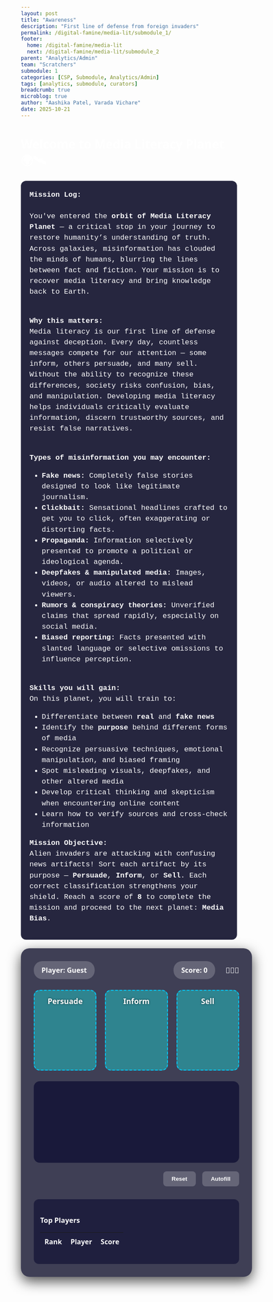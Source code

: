 ```yaml
---
layout: post
title: "Awareness"
description: "First line of defense from foreign invaders"
permalink: /digital-famine/media-lit/submodule_1/
footer:
  home: /digital-famine/media-lit
  next: /digital-famine/media-lit/submodule_2
parent: "Analytics/Admin"
team: "Scratchers"
submodule: 1
categories: [CSP, Submodule, Analytics/Admin]
tags: [analytics, submodule, curators]
breadcrumb: true
microblog: true
author: "Aashika Patel, Varada Vichare"
date: 2025-10-21
---
```


# Welcome to Media Literacy Planet 🌍🛰️

<div class="intro-text">
 <strong>Mission Log:</strong><br><br>
 You've entered the <strong>orbit of Media Literacy Planet</strong> — a critical stop in your journey to restore humanity’s understanding of truth. Across galaxies, misinformation has clouded the minds of humans, blurring the lines between fact and fiction. Your mission is to recover media literacy and bring knowledge back to Earth. <br><br>

 <strong>Why this matters:</strong><br>
 Media literacy is our first line of defense against deception. Every day, countless messages compete for our attention — some inform, others persuade, and many sell. Without the ability to recognize these differences, society risks confusion, bias, and manipulation. Developing media literacy helps individuals critically evaluate information, discern trustworthy sources, and resist false narratives.<br><br>

 <strong>Types of misinformation you may encounter:</strong><br>
 - <strong>Fake news:</strong> Completely false stories designed to look like legitimate journalism.<br>
 - <strong>Clickbait:</strong> Sensational headlines crafted to get you to click, often exaggerating or distorting facts.<br>
 - <strong>Propaganda:</strong> Information selectively presented to promote a political or ideological agenda.<br>
 - <strong>Deepfakes & manipulated media:</strong> Images, videos, or audio altered to mislead viewers.<br>
 - <strong>Rumors & conspiracy theories:</strong> Unverified claims that spread rapidly, especially on social media.<br>
 - <strong>Biased reporting:</strong> Facts presented with slanted language or selective omissions to influence perception.<br><br>

 <strong>Skills you will gain:</strong><br>
 On this planet, you will train to:
 <ul>
   <li>Differentiate between <strong>real</strong> and <strong>fake news</strong></li>
   <li>Identify the <strong>purpose</strong> behind different forms of media</li>
   <li>Recognize persuasive techniques, emotional manipulation, and biased framing</li>
   <li>Spot misleading visuals, deepfakes, and other altered media</li>
   <li>Develop critical thinking and skepticism when encountering online content</li>
   <li>Learn how to verify sources and cross-check information</li>
 </ul>

 <strong>Mission Objective:</strong><br>
 Alien invaders are attacking with confusing news artifacts! Sort each artifact by its purpose — <strong>Persuade</strong>, <strong>Inform</strong>, or <strong>Sell</strong>. Each correct classification strengthens your shield. Reach a score of <strong>8</strong> to complete the mission and proceed to the next planet: <strong>Media Bias</strong>.
</div>



<style>
body {
  min-height: 100vh;
  background: url('{{ site.baseurl }}/images/digital-famine/space.jpg') no-repeat center center fixed;
  background-size: cover;
  font-family: system-ui, -apple-system, sans-serif;
  color: #ffffff;
  overflow-x: hidden;
}




.intro-text {
background: rgba(0,0,30,0.85);
padding: 20px;
border-radius: 12px;
font-family: 'Courier New', monospace;
font-size: 1.05rem;
margin-bottom: 20px;
line-height: 1.5;
}




.game-screen {
position: relative;
width: 900px;
max-width: 95%;
margin: 20px auto;
background: rgba(0,0,30,0.75);
border-radius: 20px;
padding: 30px;
box-shadow: 0 10px 30px rgba(0,0,0,0.7);
}




.game-header {
display: flex;
justify-content: space-between;
align-items: center;
margin-bottom: 25px;
}




.info-pill {
background: rgba(255,255,255,0.2);
padding: 10px 18px;
border-radius: 20px;
font-weight: 700;
font-size: 1rem;
}




.bins-container {
display: flex;
justify-content: space-around;
margin: 25px 0;
gap: 20px;
}




.bin {
flex: 1;
min-height: 160px;
background: rgba(25, 238, 231, 0.4);
border: 2px dashed #00ccff;
border-radius: 14px;
padding: 12px;
display: flex;
flex-direction: column;
align-items: center;
transition: all 0.3s ease;
}




.bin.highlight {
background: rgba(11, 193, 238, 0.25);
border-color: rgba(68, 68, 210, 0.75);
transform: translateY(-2px);
}




.bin-label {
font-weight: 800;
font-size: 1.1rem;
margin-bottom: 12px;
text-shadow: 0 0 4px #00000099;
}




.artifacts-area {
display: flex;
flex-wrap: wrap;
gap: 18px;
background: rgba(0,0,40,0.6);
padding: 25px;
border-radius: 14px;
min-height: 140px;
justify-content: center;
}




.artifact {
width: 140px;
height: 90px;
padding: 10px;
background: #111133;
border-radius: 10px;
box-shadow: 0 2px 10px rgba(0,0,0,0.5);
cursor: grab;
display: flex;
align-items: center;
justify-content: center;
text-align: center;
font-size: 0.85rem;
font-weight: 600;
color: #ffffff;
}




.artifact.dragging {
opacity: 0.7;
transform: scale(0.95);
}




.controls {
display: flex;
justify-content: flex-end;
gap: 15px;
margin-top: 20px;
}




.btn {
padding: 10px 20px;
border-radius: 8px;
font-weight: 700;
cursor: pointer;
border: none;
transition: all 0.2s ease;
}




.btn-primary {
  /* darker teal so white text is readable */
  background: linear-gradient(180deg, #007a9e 0%, #005f7a 100%);
  color: #ffffff;
  box-shadow: 0 6px 18px rgba(0,95,122,0.22);
  border: none;
}

.btn-primary:hover,
.btn-primary:focus {
  filter: brightness(1.06);
  transform: translateY(-1px);
}




.btn-ghost {
background: rgba(255,255,255,0.2);
color: white;
}




.btn:hover {
transform: translateY(-1px);
box-shadow: 0 2px 10px rgba(0,0,0,0.5);
}




.shield {
position: fixed;
top: 50%;
left: 50%;
transform: translate(-50%, -50%) scale(0);
width: 300px;
height: 300px;
border-radius: 50%;
border: 6px solid #00ccff;
box-shadow: 0 0 120px #00ccff66, 0 0 250px #00ccff33;
transition: transform 0.3s ease, box-shadow 0.3s ease;
pointer-events: none;
z-index: 999;
display: flex;
align-items: center;
justify-content: center;
}




.shield svg {
width: 100%;
height: 100%;
opacity: 0.85; /* slightly transparent so headlines remain visible */
}




.leaderboard {
margin-top: 30px;
background: rgba(0,0,40,0.5);
padding: 15px;
border-radius: 12px;
}




.leaderboard-table {
width: 100%;
border-collapse: collapse;
color: #ffffff;
}




.leaderboard-table th,
.leaderboard-table td {
padding: 10px;
text-align: left;
}




.leaderboard-table tr:nth-child(even) {
background: rgba(255,255,255,0.05);
}




/* On-screen center notification */
.notification {
position: fixed;
top: 50%;
left: 50%;
transform: translate(-50%, -50%);
background: rgba(2, 24, 40, 0.95); /* deep, dark background */
color: #ffffff;
padding: 22px 30px;
border-radius: 12px;
font-weight: 700;
font-size: 1.3rem;
z-index: 1000;
box-shadow: 0 10px 40px rgba(0,0,0,0.6);
display: none;
text-align: center;
}


/* make the Media Bias link lighter so it stands out on the darker notification */
.notification a {
  color: #ffd36b; /* warm gold for contrast */
  font-weight: 800;
  text-decoration: underline;
}

/* add lives display + alien popup styling */
.lives {
  display: inline-flex;
  gap: 6px;
  align-items: center;
  font-size: 1.1rem;
  margin-left: 12px;
}

/* popup alien overlay for wrong / try again */
.alien-popup {
  position: fixed;
  top: 50%;
  left: 50%;
  transform: translate(-50%, -50%);
  background: rgba(0,0,0,0.6); /* semi-transparent backdrop so PNG (transparent) shows */
  color: #fff;
  padding: 18px 22px;
  border-radius: 10px;
  z-index: 2000;
  display: none;
  align-items: center;
  gap: 12px;
  flex-direction: column;
  text-align: center;
}
.alien-popup img {
  width: 130px;
  height: auto;
  background: transparent; /* ensure no white bg behind image */
  display: block;
}
.alien-popup.show { display: flex; }
.alien-popup .btn { margin-top: 8px; }

/* updated key popup: transparent background, placed to the right of the centered notification;
   responsive: moves below notification on small screens to avoid overlap */
.key-popup {
  position: fixed;
  top: 50%;
  left: calc(50% + 220px); /* place to the right of the centered notification */
  transform: translateY(-50%);
  background: transparent; /* ensure no box behind the key image */
  color: #fff;
  padding: 6px;
  border-radius: 10px;
  z-index: 1101; /* above the notification (notification z-index is 1000) */
  display: none;
  align-items: center;
  gap: 10px;
  flex-direction: column;
  text-align: center;
  pointer-events: auto;
}

/* subtle pop animation when key appears */
.key-popup.show {
  display: flex;
  animation: key-pop 380ms cubic-bezier(.2,.9,.2,1);
}
@keyframes key-pop {
  0%   { transform: translateY(-50%) scale(0.8); opacity: 0; }
  60%  { transform: translateY(-50%) scale(1.06); opacity: 1; }
  100% { transform: translateY(-50%) scale(1); opacity: 1; }
}

/* image styling: PNG already has transparency; drop-shadow to separate from background */
.key-popup .key-img {
  width: 88px;
  height: auto;
  background: transparent;
  display: block;
  filter: drop-shadow(0 10px 20px rgba(0,0,0,0.55));
}

/* message style */
.key-popup #key-msg {
  font-weight: 800;
  color: #fff;
  margin-top: 6px;
}

/* responsive: on narrow screens move the key below the notification (avoid overlap) */
@media (max-width: 980px) {
  .key-popup {
    left: 50%;
    top: calc(50% + 120px); /* below the notification */
    transform: translate(-50%, 0);
  }
}
</style>


<div class="game-screen">
  <div class="game-header">
    <div class="info-pill" id="player-name">Player: Guest</div>
    <div style="display:flex; align-items:center; gap:12px;">
      <div class="info-pill" id="score">Score: 0</div>
      <!-- lives shown next to score as alien emojis -->
      <div id="lives" class="lives" aria-live="polite">👾👾👾</div>
    </div>
  </div>




<div class="bins-container">
  <div class="bin" data-bin="Persuade">
    <div class="bin-label">Persuade</div>
    <div class="bin-content"></div>
  </div>
  <div class="bin" data-bin="Inform">
    <div class="bin-label">Inform</div>
    <div class="bin-content"></div>
  </div>
  <div class="bin" data-bin="Sell">
    <div class="bin-label">Sell</div>
    <div class="bin-content"></div>
  </div>
</div>




<div class="artifacts-area" id="artifacts"></div>




<div class="controls">
  <button class="btn btn-ghost" id="reset-btn">Reset</button>
  <button class="btn btn-ghost" id="autofill-btn">Autofill</button>
  <!-- use Jekyll baseurl so the link works regardless of domain -->
  <a class="btn btn-primary" id="next-mission"
     href="{{ site.baseurl }}/digital-famine/media-lit/submodule_2/"
     aria-label="Go to Media Bias (Submodule 2)" style="display:none">Next Mission</a>
</div>




<div class="shield" id="shield" aria-hidden="true">
  <!-- inline SVG shield: transparent background and outline-only -->
  <svg viewBox="0 0 64 64" xmlns="http://www.w3.org/2000/svg" role="img" aria-label="Shield">
    <title>Shield</title>
    <path d="M32 2 L52 10 V26 C52 40 40 52 32 60 C24 52 12 40 12 26 V10 Z"
          fill="none" stroke="#00ccff" stroke-width="2.5" stroke-linejoin="round" stroke-linecap="round"/>
    <!-- subtle inner glow / outline -->
    <path d="M32 8 L44 14 V26 C44 36 36 44 32 48 C28 44 20 36 20 26 V14 Z"
          fill="none" stroke="#00ccff" stroke-opacity="0.6" stroke-width="1.2" />
  </svg>
</div>




<div class="leaderboard">
  <h3>Top Players</h3>
  <table class="leaderboard-table">
    <thead>
      <tr><th>Rank</th><th>Player</th><th>Score</th></tr>
    </thead>
    <tbody id="leaderboard-body"></tbody>
  </table>
</div>


  <!-- Alien popup (image background removed via CSS). Replace src if you want a different image. -->
  <div class="alien-popup" id="alien-popup" role="dialog" aria-modal="true" aria-hidden="true">
    <img id="alien-img" src="{{ site.baseurl }}/images/digital-famine/alien.png" alt="alien">
    <div id="alien-msg">Wrong! The alien appears.</div>
    <button class="btn btn-primary" id="alien-close">Continue</button>
  </div>

  <div class="notification" id="notification">
    Congratulations. Shield Level 1 has been achieved. The number to access the vault is 2. Proceed to the next mission:
    <a id="media-bias-link" href="{{ site.baseurl }}/digital-famine/media-lit/submodule_2/" aria-label="Go to Media Bias (Submodule 2)">Media Bias</a>
  </div>
</div>


<script>
const ARTIFACTS = [
{ text: "VOTE FOR A GREENER FUTURE!", purpose: "Persuade" },
{ text: "GLOBAL WARMING RISES 1.5°C BY 2030", purpose: "Inform" },
{ text: "BUY THE NEW GALAXY SMARTPHONE TODAY!", purpose: "Sell" },
{ text: "JOIN SOCIAL MOVEMENT FOR EDUCATION REFORM", purpose: "Persuade" },
{ text: "LOCAL ELECTION RESULTS ANNOUNCED", purpose: "Inform" },
{ text: "LIMITED EDITION SNEAKERS AVAILABLE ONLINE", purpose: "Sell" },
{ text: "SUPPORT ANIMAL WELFARE CAMPAIGNS", purpose: "Persuade" },
{ text: "NASA DISCOVERS NEW EXOPLANET", purpose: "Inform" }
];




/* larger pool of headlines (add more items as you like) */
const HEADLINES_POOL = [
  { text: "VOTE FOR A GREENER FUTURE!", purpose: "Persuade" },
  { text: "GLOBAL WARMING RISES 1.5°C BY 2030", purpose: "Inform" },
  { text: "BUY THE NEW GALAXY SMARTPHONE TODAY!", purpose: "Sell" },
  { text: "JOIN SOCIAL MOVEMENT FOR EDUCATION REFORM", purpose: "Persuade" },
  { text: "LOCAL ELECTION RESULTS ANNOUNCED", purpose: "Inform" },
  { text: "LIMITED EDITION SNEAKERS AVAILABLE ONLINE", purpose: "Sell" },
  { text: "SUPPORT ANIMAL WELFARE CAMPAIGNS", purpose: "Persuade" },
  { text: "NASA DISCOVERS NEW EXOPLANET", purpose: "Inform" },
  { text: "TRY THIS DIET FOR INSTANT ENERGY!", purpose: "Sell" },
  { text: "CITY COUNCIL APPROVES NEW PARK PLAN", purpose: "Inform" },
  { text: "SIGN PETITION TO SAVE THE BEES", purpose: "Persuade" },
  { text: "FLASH SALE: 50% OFF SMARTWATCHES", purpose: "Sell" },
  { text: "LOCAL SCHOOL LAUNCHES ROBOTICS PROGRAM", purpose: "Inform" },
  { text: "JOIN NOW: FREE ONLINE COURSES", purpose: "Persuade" },
  { text: "NEW STUDY: SLEEP BOOSTS MEMORY", purpose: "Inform" },
  { text: "LIMITED OFFER - SUBSCRIBE FOR PREMIUM", purpose: "Sell" }
];

/* returns `count` random headlines from the pool (no repeats) */
function pickRandomHeadlines(count = 8) {
  const shuffled = shuffleArray(HEADLINES_POOL);
  return shuffled.slice(0, Math.min(count, shuffled.length));
}

let score = 0;
let currentPlayer = "Guest";
let placedArtifacts = new Set();
let shieldGrowing = false;

/* game-over / lives state */
let lives = 3;
let gameOver = false;

const scoreDisplay = document.getElementById("score");
const playerDisplay = document.getElementById("player-name");
const artifactsArea = document.getElementById("artifacts");
const bins = document.querySelectorAll(".bin");
const shieldEl = document.getElementById("shield");
const notification = document.getElementById("notification");
const livesDisplay = document.getElementById("lives");
const alienPopup = document.getElementById("alien-popup");
const alienMsg = document.getElementById("alien-msg");
const alienClose = document.getElementById("alien-close");
const mediaBiasLink = document.getElementById("media-bias-link");

/* make the media bias link darker so it stands out */
if (mediaBiasLink) mediaBiasLink.style.color = "#04263a";

function updateDisplays() {
  scoreDisplay.textContent = `Score: ${score}`;
  playerDisplay.textContent = `Player: ${currentPlayer}`;
  // show lives as alien emojis
  livesDisplay.textContent = '👾'.repeat(lives);
}

/* show an alien popup; if final (game over) button becomes Restart */
function showAlienPopup(message) {
  alienMsg.textContent = message;
  alienPopup.classList.add("show");
  alienPopup.setAttribute("aria-hidden", "false");

  if (lives <= 0) {
    alienClose.textContent = "Try Again";
    alienClose.onclick = () => { initGame(); alienPopup.classList.remove("show"); alienPopup.setAttribute("aria-hidden","true"); };
  } else {
    alienClose.textContent = "Continue";
    alienClose.onclick = () => { alienPopup.classList.remove("show"); alienPopup.setAttribute("aria-hidden","true"); };
    // auto-hide briefly for wrong answers
    setTimeout(() => {
      alienPopup.classList.remove("show");
      alienPopup.setAttribute("aria-hidden","true");
    }, 1400);
  }
}




function createArtifactCard(artifact, index) {
const div = document.createElement("div");
div.className = "artifact";
div.textContent = artifact.text;
div.draggable = true;
div.dataset.purpose = artifact.purpose;
div.dataset.id = `artifact-${index}`;




div.addEventListener("dragstart", (e) => {
  if (placedArtifacts.has(div.dataset.id)) { e.preventDefault(); return; }
  div.classList.add("dragging");
  e.dataTransfer.setData("text/plain", div.dataset.id);
});




div.addEventListener("dragend", () => div.classList.remove("dragging"));




return div;
}




/* add a reliable shuffle (Fisher–Yates) and use it when starting the game */
function shuffleArray(arr) {
  const a = arr.slice();
  for (let i = a.length - 1; i > 0; i--) {
    const j = Math.floor(Math.random() * (i + 1));
    [a[i], a[j]] = [a[j], a[i]];
  }
  return a;
}

/* initGame: pick a random subset of headlines each run and populate the UI */
function initGame() {
  artifactsArea.innerHTML = '';
  document.querySelectorAll(".bin-content").forEach(b => b.innerHTML = '');
  placedArtifacts.clear();
  score = 0;
  lives = 3;
  gameOver = false;
  shieldGrowing = false;
  shieldEl.style.transform = 'translate(-50%, -50%) scale(0)';
  shieldEl.style.display = 'none';
  notification.style.display = 'none';
  alienPopup.classList.remove("show");
  alienPopup.setAttribute("aria-hidden","true");
  // ensure Next Mission is hidden at start/reset
  const nextMission = document.getElementById("next-mission");
  if (nextMission) nextMission.style.display = 'none';
  updateDisplays();

  // choose how many headlines per run (e.g., 8). Change value to adjust length.
  const selected = pickRandomHeadlines(8);
  selected.forEach((artifact, i) => {
    artifactsArea.appendChild(createArtifactCard(artifact, i));
  });
}




bins.forEach(bin => {
bin.addEventListener("dragover", e => { e.preventDefault(); bin.classList.add("highlight"); });
bin.addEventListener("dragleave", () => bin.classList.remove("highlight"));
bin.addEventListener("drop", e => {
  e.preventDefault();
  if (gameOver) return; // ignore drops when game over
  bin.classList.remove("highlight");
  const id = e.dataTransfer.getData("text/plain");
  const artifact = document.querySelector(`[data-id="${id}"]`);
  if (!artifact || placedArtifacts.has(id)) return;




  if (artifact.dataset.purpose === bin.dataset.bin) {
    bin.querySelector(".bin-content").appendChild(artifact);
    placedArtifacts.add(id);
    score++;
    showShieldEffect();
    if (score >= 8 && !shieldGrowing) { showShieldComplete(); }
  } else {
    // wrong answer: show shake, decrement life, show alien
    artifact.animate(
      [{ transform: "translateX(0)" }, { transform: "translateX(-6px)" }, { transform: "translateX(6px)" }, { transform: "translateX(0)" }],
      { duration: 300 }
    );
    lives = Math.max(0, lives - 1);
    updateDisplays();
    if (lives <= 0) {
      gameOver = true;
      showAlienPopup("All lives lost. Try again!");
    } else {
      showAlienPopup("Wrong! An alien appears!");
    }
  }
  updateDisplays();
});
});




function showShieldEffect() {
  // Make sure the shield is visible when it grows
  shieldEl.style.display = 'flex';

  // Read current scale (fallback to 0)
  const m = shieldEl.style.transform.match(/scale\(([\d.]+)\)/);
  let currentScale = m ? parseFloat(m[1]) : 0;

  // Increase scale on each correct sort (cap to avoid runaway size)
  currentScale = Math.min(currentScale + 0.15, 14.5);
  shieldEl.style.transform = `translate(-50%, -50%) scale(${currentScale})`;

  // Brief pulse effect on correct
  const prevBox = shieldEl.style.boxShadow;
  shieldEl.style.boxShadow = '0 0 160px #00ccff88, 0 0 300px #00ccff44';
  setTimeout(() => { shieldEl.style.boxShadow = prevBox || '0 0 120px #00ccff66, 0 0 250px #00ccff33'; }, 300);
}




function showShieldComplete() {
  shieldGrowing = true;
  let scale = parseFloat(shieldEl.style.transform.match(/scale\(([\d.]+)\)/)?.[1]) || 1;
  shieldEl.style.display = 'flex';
  notification.style.display = 'block';
  // reveal Next Mission when showing the congratulations notification
  const nextMission = document.getElementById("next-mission");
  if (nextMission) {
    nextMission.href = "{{ site.baseurl }}/digital-famine/media-lit/submodule_2/";
    nextMission.style.display = 'inline-block';
  }

  function grow() {
    scale += 0.05;
    shieldEl.style.transform = `translate(-50%, -50%) scale(${scale})`;
    if (scale < 15) {
      requestAnimationFrame(grow);
    } else {
      // After 3 seconds, hide shield & notification (was 2s)
      setTimeout(() => {
        shieldEl.style.display = 'none';
        notification.style.display = 'none';
      }, 3000);
    }
  }
  grow();
}




function autofillArtifacts() {
ARTIFACTS.forEach((a, i) => {
  const bin = Array.from(bins).find(b => b.dataset.bin === a.purpose);
  const artifact = document.querySelector(`[data-id="artifact-${i}"]`);
  bin.querySelector(".bin-content").appendChild(artifact);
  placedArtifacts.add(artifact.dataset.id);
  score++;
  showShieldEffect();
});
updateDisplays();
if (score >= 8 && !shieldGrowing) { showShieldComplete(); }
}




document.getElementById("reset-btn").addEventListener("click", initGame);
document.getElementById("autofill-btn").addEventListener("click", autofillArtifacts);
// remove keyClose listener (no-op)
// if (keyClose) keyClose.addEventListener('click', () => { ... });  <-- removed


updateDisplays();
initGame();
</script>
